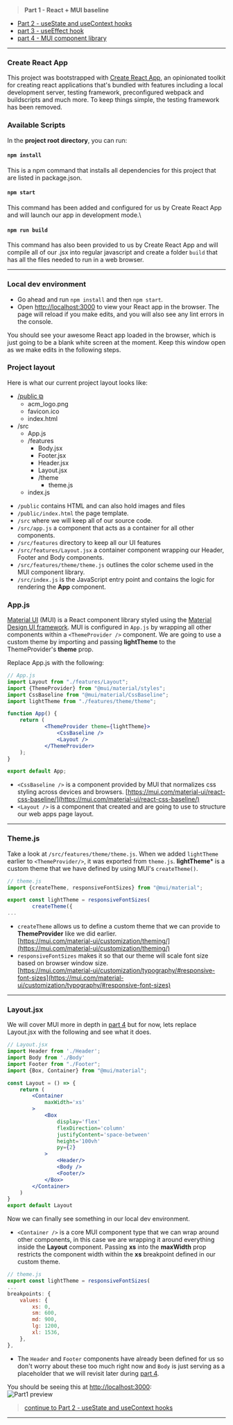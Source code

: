 > **Part 1 - React + MUI baseline**
+ [Part 2 - useState and useContext hooks](https://github.com/rosealexander/react-mui-workshop/tree/part2-useContext%26useState)
+ [part 3 - useEffect hook](https://github.com/rosealexander/react-mui-workshop/tree/part3-useEffect)
+ [part 4 - MUI component library](https://github.com/rosealexander/react-mui-workshop/tree/part4-MUI)
___

### Create React App
This project was bootstrapped with [Create React App](https://create-react-app.dev/docs/getting-started), an opinionated 
toolkit for creating react applications that's bundled with features including a local development server, 
testing framework, preconfigured webpack and buildscripts and much more. To keep things simple, the testing framework 
has been removed.

### Available Scripts
In the **project root directory**, you can run:

#### `npm install`
This is a npm command that installs all dependencies for this project that are listed in package.json.

#### `npm start`
This command has been added and configured for us by Create React App and will launch our app in development mode.\

#### `npm run build`
This command has also been provided to us by Create React App and will compile all of our .jsx into regular javascript 
and create a folder `build` that has all the files needed to run in a web browser.
___
### Local dev environment
- Go ahead and run `npm install` and then `npm start`.
- Open [http://localhost:3000](http://localhost:3000) to view your React app in the browser.
  The page will reload if you make edits, and you will also see any lint errors in the console.

You should see your awesome React app loaded in the browser, which is just going to be a blank white screen at the 
moment. Keep this window open as we make edits in the following steps.

###  Project layout
Here is what our current project layout looks like:
* [/public ⧉](https://create-react-app.dev/docs/using-the-public-folder/)
  * acm_logo.png
  * favicon.ico
  * index.html
* /src
  * App.js
  * /features
    * Body.jsx
    * Footer.jsx
    * Header.jsx
    * Layout.jsx
    * /theme
      * theme.js
  * index.js
  
- `/public` contains HTML and can also hold images and files
- `/public/index.html` the page template.
- `/src` where we will keep all of our source code.
- `/src/app.js` a component that acts as a container for all other components.
- `/src/features` directory to keep all our UI features
- `/src/features/Layout.jsx` a container component wrapping our Header, Footer and Body components.
- `/src/features/theme/theme.js` outlines the color scheme used in the MUI component library.
- `/src/index.js` is the JavaScript entry point and contains the logic for rendering the **App** component.

### App.js
[Material UI](https://mui.com) (MUI) is a React component library styled using the
[Material Design UI framework](https://material.io/design/introduction). 
MUI is configured in `App.js` by wrapping all
other components within a `<ThemeProvider />` component. We are going to use a custom theme by importing and passing 
**lightTheme** to the ThemeProvider's **theme** prop.

Replace App.js with the following:
```jsx
// App.js
import Layout from "./features/Layout";
import {ThemeProvider} from "@mui/material/styles";
import CssBaseline from "@mui/material/CssBaseline";
import lightTheme from "./features/theme/theme";

function App() {
    return (
            <ThemeProvider theme={lightTheme}>
                <CssBaseline />
                <Layout />
            </ThemeProvider>
    );
}

export default App;
```
- `<CssBaseline />`
is a component provided by MUI that normalizes css styling across devices and browsers. 
[https://mui.com/material-ui/react-css-baseline/](https://mui.com/material-ui/react-css-baseline/)
- `<Layout />` is a component that created and are going to use to structure our web apps page layout.
___
### Theme.js
Take a look at `/src/features/theme/theme.js`. When we added `lightTheme` earlier to `<ThemeProvider/>`, it was 
exported from `theme.js`. **lightTheme*** is a custom theme that we have defined by using MUI's `createTheme()`.
```jsx
// theme.js
import {createTheme, responsiveFontSizes} from "@mui/material";

export const lightTheme = responsiveFontSizes(
        createTheme({
...
```
- `createTheme` allows us to define a custom theme that we can provide to **ThemeProvider** like we did earlier. \
[https://mui.com/material-ui/customization/theming/](https://mui.com/material-ui/customization/theming/)
- `responsiveFontSizes` makes it so that our theme will scale font size based on browser window size. \
[https://mui.com/material-ui/customization/typography/#responsive-font-sizes](https://mui.com/material-ui/customization/typography/#responsive-font-sizes)
___
### Layout.jsx
We will cover MUI more in depth in [part&nbsp;4](https://github.com/rosealexander/react-mui-workshop/tree/part4-MUI)
but for now, lets replace Layout.jsx with the following and see what it does. 
```jsx
// Layout.jsx
import Header from './Header';
import Body from './Body'
import Footer from "./Footer";
import {Box, Container} from "@mui/material";

const Layout = () => {
    return (
        <Container
            maxWidth='xs'
        >
            <Box
                display='flex'
                flexDirection='column'
                justifyContent='space-between'
                height='100vh'
                py={2}
            >
                <Header/>
                <Body />
                <Footer/>
            </Box>
        </Container>
    )
}
export default Layout
```
Now we can finally see something in our local dev environment.
- `<Container />` is a core MUI component type that we can wrap around other components, in this case we are wrapping it 
around everything inside the **Layout** component. Passing **xs** into the **maxWidth** prop restricts the component 
width within the **xs** breakpoint defined in our custom theme.
```js
// theme.js
export const lightTheme = responsiveFontSizes(
...
breakpoints: {
    values: {
        xs: 0,
        sm: 600,
        md: 900,
        lg: 1200,
        xl: 1536,
    },
},
```
- The `Header` and `Footer` components have already been defined for us so don't worry about these too much right now 
and `Body` is just serving as a placeholder that we will revisit later during 
[part&nbsp;4](https://github.com/rosealexander/react-mui-workshop/tree/part4-MUI).

You should be seeing this at [http://localhost:3000](http://localhost:3000): \
![Part1 preview](./part1.jpg)

> [continue to Part 2 - useState and useContext hooks](https://github.com/rosealexander/react-mui-workshop/tree/Part2-useContext%26useState)
___
